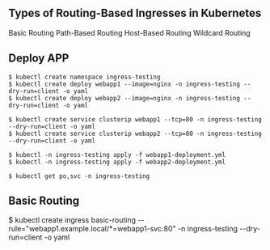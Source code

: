 ## Types of Routing-Based Ingresses in Kubernetes ##
Basic Routing
Path-Based Routing
Host-Based Routing
Wildcard Routing

## Deploy APP
```
$ kubectl create namespace ingress-testing
$ kubectl create deploy webapp1 --image=nginx -n ingress-testing --dry-run=client -o yaml
$ kubectl create deploy webapp2 --image=nginx -n ingress-testing --dry-run=client -o yaml

$ kubectl create service clusterip webapp1 --tcp=80 -n ingress-testing --dry-run=client -o yaml
$ kubectl create service clusterip webapp2 --tcp=80 -n ingress-testing --dry-run=client -o yaml

$ kubectl -n ingress-testing apply -f webapp1-deployment.yml
$ kubectl -n ingress-testing apply -f webapp2-deployment.yml

$ kubectl get po,svc -n ingress-testing
```

## Basic Routing
$ kubectl create ingress basic-routing --rule="webapp1.example.local/*=webapp1-svc:80" -n ingress-testing --dry-run=client -o yaml
